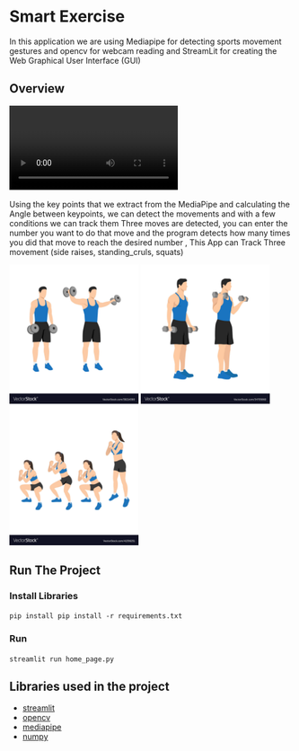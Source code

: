 # Smart Exercise
In this application we are using Mediapipe for detecting sports movement gestures and opencv for webcam reading and StreamLit for creating the Web Graphical User Interface (GUI)


## Overview 

![](src/test2.mp4)

Using the key points that we extract from the MediaPipe and calculating the Angle between keypoints, we can detect the movements and with a few conditions we can track them Three moves are detected, you can enter the number you want to do that move and the program detects how many times you did that move to reach the desired number , This App can Track Three movement (side raises, standing_cruls, squats) 


<img src = "src/side_arises.jpg" width ="230" /> <img src = "src/standing_cruls.jpg" width ="230" /> <img src = "src/squats.jpg" width ="230" />


## Run The Project 

### Install Libraries

```pip install pip install -r requirements.txt```

### Run 

```streamlit run home_page.py```

##  Libraries used in the project

- [streamlit](https://streamlit.io/)
- [opencv](https://opencv.org/)
- [mediapipe](https://google.github.io/mediapipe/)
- [numpy](https://numpy.org/)



